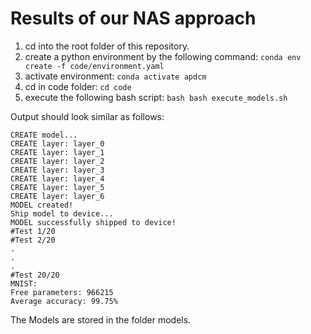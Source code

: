 # Results of our NAS approach
1. cd into the root folder of this repository.
2. create a python environment by the following command:
`conda env create -f code/environment.yaml`
3. activate environment:
`conda activate apdcm`
4. cd in code folder:
`cd code`
5. execute the following bash script:
`bash bash execute_models.sh`

Output should look similar as follows:
```
CREATE model...
CREATE layer: layer_0
CREATE layer: layer_1
CREATE layer: layer_2
CREATE layer: layer_3
CREATE layer: layer_4
CREATE layer: layer_5
CREATE layer: layer_6
MODEL created!
Ship model to device...
MODEL successfully shipped to device!
#Test 1/20
#Test 2/20
.
.
.
#Test 20/20
MNIST:
Free parameters: 966215
Average accuracy: 99.75%
```
The Models are stored in the folder models.
